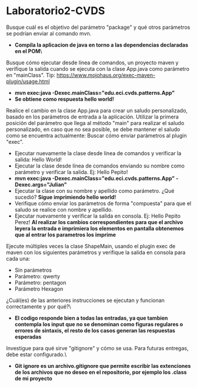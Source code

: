# Laboratorio2-CVDS
Busque cuál es el objetivo del parámetro "package" y qué otros parámetros se podrían enviar al comando mvn.

* **Compila la aplicacion de java en torno a las dependencias declaradas en el POM**\

Busque cómo ejecutar desde línea de comandos, un proyecto maven y verifique la salida cuando se ejecuta con la clase App.java como parámetro en "mainClass". Tip: https://www.mojohaus.org/exec-maven-plugin/usage.html

* **mvn exec:java -Dexec.mainClass="edu.eci.cvds.patterns.App"**
* **Se obtiene como respuesta hello world!**



Realice el cambio en la clase App.java para crear un saludo personalizado, basado en los parámetros de entrada a la aplicación. Utilizar la primera posición del parámetro que llega al método "main" para realizar el saludo personalizado, en caso que no sea posible, se debe mantener el saludo como se encuentra actualmente:
Buscar cómo enviar parámetros al plugin "exec".
* Ejecutar nuevamente la clase desde línea de comandos y verificar la salida: Hello World!
* Ejecutar la clase desde línea de comandos enviando su nombre como parámetro y verificar la salida. Ej: Hello Pepito!
* **mvn exec:java -Dexec.mainClass="edu.eci.cvds.patterns.App" -Dexec.args="Julian"**
* Ejecutar la clase con su nombre y apellido como parámetro. ¿Qué sucedió?
**Sigue imprimiendo hello world!**
* Verifique cómo enviar los parámetros de forma "compuesta" para que el saludo se realice con nombre y apellido.
* Ejecutar nuevamente y verificar la salida en consola. Ej: Hello Pepito Perez!
**Al realizar los cambios correspondientes para que el archivo leyera la entrada e imprimiera los elementos en pantalla obtenemos que al entrar los parametros los imprime**


Ejecute múltiples veces la clase ShapeMain, usando el plugin exec de maven con los siguientes parámetros y verifique la salida en consola para cada una:

* Sin parámetros
* Parámetro: qwerty
* Parámetro: pentagon
* Parámetro Hexagon

¿Cuál(es) de las anteriores instrucciones se ejecutan y funcionan correctamente y por qué?\

* **El codigo responde bien a todas las entradas, ya que tambien contempla los input que no se denominan como figuras regulares o errores de sintaxis, el resto de los casos generan las respuestas esperadas**


Investigue para qué sirve "gitignore" y cómo se usa. Para futuras entregas, debe estar configurado.\

* **Git ignore es un archivo.gitignore que permite escribir las extenciones de los archivos que no deseo en el repositorio, por ejemplo los .class de mi proyecto**

